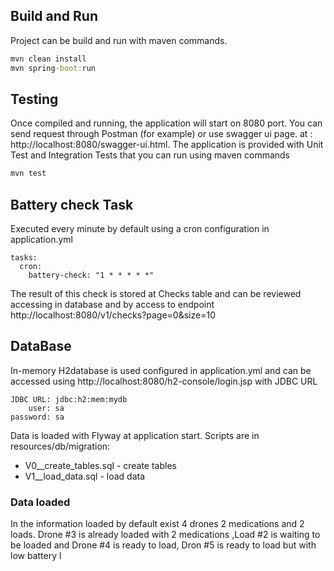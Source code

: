 ## Build and Run
Project can be build and run with maven commands.
```cmd
mvn clean install
mvn spring-boot:run
```

## Testing
Once compiled and running, the application will start on 8080 port.
You can send request through Postman (for example) or use swagger ui page.
at : http://localhost:8080/swagger-ui.html.
The application is provided with Unit Test and Integration Tests that you can run using maven commands
```cmd
mvn test
```

## Battery check Task
Executed every minute by default using a cron configuration in application.yml 
```yaml:
tasks:
  cron:
    battery-check: "1 * * * * *"
```
The result of this check is stored at Checks table and can be reviewed accessing in database and by
access to endpoint http://localhost:8080/v1/checks?page=0&size=10

## DataBase
 In-memory H2database is used configured in application.yml and can be accessed using http://localhost:8080/h2-console/login.jsp with JDBC URL 
```database.config
JDBC URL: jdbc:h2:mem:mydb
    user: sa
password: sa
``` 
Data is loaded with Flyway at application start. Scripts are in resources/db/migration:
- V0__create_tables.sql - create tables
- V1__load_data.sql - load data

### Data loaded 

In the information loaded by default exist 4 drones 2 medications and 2 loads. Drone #3 is already loaded with 2 medications
,Load #2 is waiting to be loaded and Drone #4 is ready to load, Dron #5 is ready to load but with low battery
l
